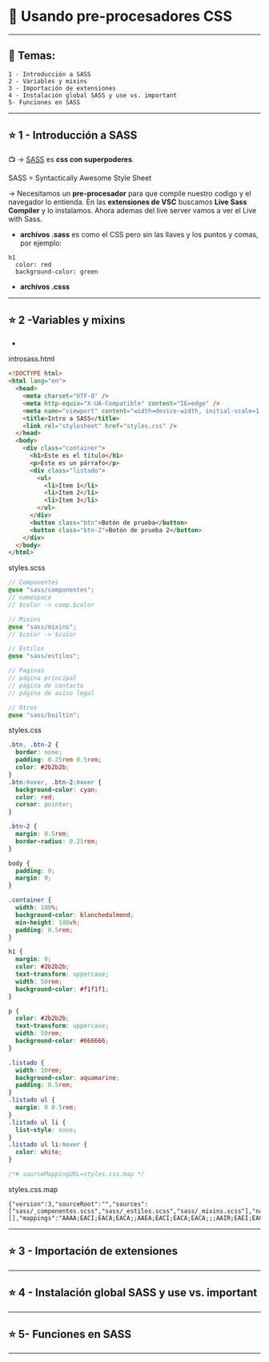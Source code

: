# :star2: Usando pre-procesadores CSS


---

## :book: Temas:

```
1 - Introducción a SASS
2 - Variables y mixins
3 - Importación de extensiones
4 - Instalación global SASS y use vs. important
5- Funciones en SASS
```

---

## :star: 1 - Introducción a SASS


:tv: -> [SASS](https://sass-lang.com/) es **css con superpoderes**.

SASS = Syntactically Awesome Style Sheet

-> Necesitamos un **pre-procesador** para que compile nuestro codigo y el navegador lo entienda. En las **extensiones de VSC** buscamos **Live Sass Compiler** y lo instalamos. Ahora ademas del live server vamos a ver el Live with Sass.

- **archivos .sass** es como el CSS pero sin las llaves y los puntos y comas, por ejemplo:

```
h1
  color: red
  background-color: green
```

- **archivos .csss**

---


## :star: 2 -Variables y mixins


- 

introsass.html
```HTML
<!DOCTYPE html>
<html lang="en">
  <head>
    <meta charset="UTF-8" />
    <meta http-equiv="X-UA-Compatible" content="IE=edge" />
    <meta name="viewport" content="width=device-width, initial-scale=1.0" />
    <title>Intro a SASS</title>
    <link rel="stylesheet" href="styles.css" />
  </head>
  <body>
    <div class="container">
      <h1>Este es el título</h1>
      <p>Este es un párrafo</p>
      <div class="listado">
        <ul>
          <li>Item 1</li>
          <li>Item 2</li>
          <li>Item 3</li>
        </ul>
      </div>
      <button class="btn">Botón de prueba</button>
      <button class="btn-2">Botón de prueba 2</button>
    </div>
  </body>
</html>
```

styles.scss
```SCSS
// Componentes
@use "sass/componentes";
// namespace 
// $color -> comp.$color

// Mixins
@use "sass/mixins";
// $color -> $color

// Estilos
@use "sass/estilos";

// Paginas
// página principal
// página de contacto
// página de aviso legal

// Otros
@use "sass/builtin";
```

styles.css
```CSS
.btn, .btn-2 {
  border: none;
  padding: 0.25rem 0.5rem;
  color: #2b2b2b;
}
.btn:hover, .btn-2:hover {
  background-color: cyan;
  color: red;
  cursor: pointer;
}

.btn-2 {
  margin: 0.5rem;
  border-radius: 0.25rem;
}

body {
  padding: 0;
  margin: 0;
}

.container {
  width: 100%;
  background-color: blanchedalmond;
  min-height: 100vh;
  padding: 0.5rem;
}

h1 {
  margin: 0;
  color: #2b2b2b;
  text-transform: uppercase;
  width: 50rem;
  background-color: #f1f1f1;
}

p {
  color: #2b2b2b;
  text-transform: uppercase;
  width: 50rem;
  background-color: #666666;
}

.listado {
  width: 10rem;
  background-color: aquamarine;
  padding: 0.5rem;
}
.listado ul {
  margin: 0 0.5rem;
}
.listado ul li {
  list-style: none;
}
.listado ul li:hover {
  color: white;
}

/*# sourceMappingURL=styles.css.map */
```

styles.css.map
```
{"version":3,"sourceRoot":"","sources":["sass/_componentes.scss","sass/_estilos.scss","sass/_mixins.scss"],"names":[],"mappings":"AAAA;EACI;EACA;EACA;;AAEA;EACI;EACA;EACA;;;AAIR;EAEI;EACA;;;ACbJ;EACI;EACA;;;AAGJ;EACI;EACA;EACA;EACA;;;AAGJ;EACI;ECZA,OAHS;EAIT;EACA;EACA,kBAJ4B;;;ADiBhC;EChBI,OAHS;EAIT;EACA;EACA,kBDc8B;;;AAGlC;EACI;EACA;EACA;;AAEA;EACI;;AAEA;EACI;;AAEA;EACI","file":"styles.css"}
```

---


## :star: 3 - Importación de extensiones

---


## :star: 4 - Instalación global SASS y use vs. important

---


## :star: 5- Funciones en SASS

---
